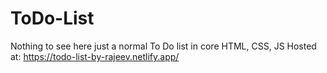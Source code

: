 # ToDo-List
Nothing to see here just a normal To Do list in core HTML, CSS, JS
Hosted at: https://todo-list-by-rajeev.netlify.app/
